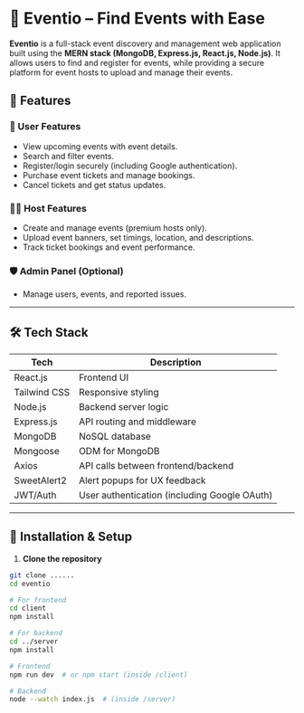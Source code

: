 # 🎉 Eventio – Find Events with Ease

**Eventio** is a full-stack event discovery and management web application built using the **MERN stack (MongoDB, Express.js, React.js, Node.js)**. It allows users to find and register for events, while providing a secure platform for event hosts to upload and manage their events.


## 🚀 Features

### 👥 User Features
- View upcoming events with event details.
- Search and filter events.
- Register/login securely (including Google authentication).
- Purchase event tickets and manage bookings.
- Cancel tickets and get status updates.

### 🧑‍💼 Host Features
- Create and manage events (premium hosts only).
- Upload event banners, set timings, location, and descriptions.
- Track ticket bookings and event performance.

### 🛡️ Admin Panel (Optional)
- Manage users, events, and reported issues.

---

## 🛠️ Tech Stack

| Tech         | Description                    |
|--------------|--------------------------------|
| React.js     | Frontend UI                    |
| Tailwind CSS | Responsive styling             |
| Node.js      | Backend server logic           |
| Express.js   | API routing and middleware     |
| MongoDB      | NoSQL database                 |
| Mongoose     | ODM for MongoDB                |
| Axios        | API calls between frontend/backend |
| SweetAlert2  | Alert popups for UX feedback   |
| JWT/Auth     | User authentication (including Google OAuth) |

---

## 🔧 Installation & Setup

1. **Clone the repository**
```bash
git clone ......
cd eventio

# For frontend
cd client
npm install

# For backend
cd ../server
npm install

# Frontend
npm run dev  # or npm start (inside /client)

# Backend
node --watch index.js  # (inside /server)
